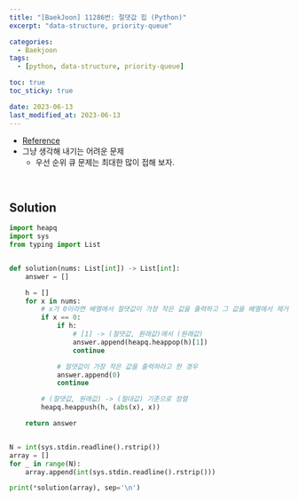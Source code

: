 ```yaml
---
title: "[BaekJoon] 11286번: 절댓값 힙 (Python)"
excerpt: "data-structure, priority-queue"

categories:
  - Baekjoon
tags:
  - [python, data-structure, priority-queue]

toc: true
toc_sticky: true

date: 2023-06-13
last_modified_at: 2023-06-13
---
```


- [Reference](https://www.acmicpc.net/problem/11286)
- 그냥 생각해 내기는 어려운 문제
    - 우선 순위 큐 문제는 최대한 많이 접해 보자.

<br>

## Solution

```python
import heapq
import sys
from typing import List


def solution(nums: List[int]) -> List[int]:
    answer = []

    h = []
    for x in nums:
        # x가 0이라면 배열에서 절댓값이 가장 작은 값을 출력하고 그 값을 배열에서 제거하는 경우
        if x == 0:
            if h:
                # [1] -> (절댓값, 원래값)에서 (원래값)
                answer.append(heapq.heappop(h)[1])
                continue

            # 절댓값이 가장 작은 값을 출력하라고 한 경우
            answer.append(0)
            continue

        # (절댓값, 원래값) -> (절대값) 기준으로 정렬
        heapq.heappush(h, (abs(x), x))

    return answer


N = int(sys.stdin.readline().rstrip())
array = []
for _ in range(N):
    array.append(int(sys.stdin.readline().rstrip()))

print(*solution(array), sep='\n')
```
